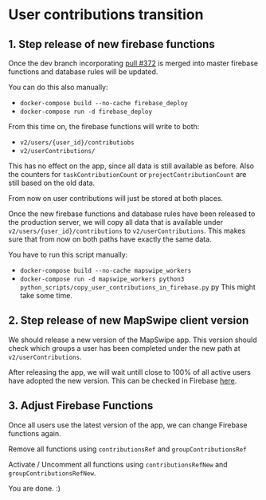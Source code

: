 # User contributions transition

## 1. Step release of new firebase functions
Once the dev branch incorporating [pull #372](https://github.com/mapswipe/python-mapswipe-workers/pull/372) is merged into master firebase functions and database rules will be updated.

You can do this also manually:
* `docker-compose build --no-cache firebase_deploy`
* `docker-compose run -d firebase_deploy`

From this time on, the firebase functions will write to both:
* `v2/users/{user_id}/contributiobs`
* `v2/userContributions/`

This has no effect on the app, since all data is still available as before. Also the counters for `taskContributionCount` or `projectContributionCount` are still based on the old data.

From now on user contributions will just be stored at both places. 

Once the new firebase functions and database rules have been released to the production server, we will copy all data that is available under `v2/users/{user_id}/contributions` to `v2/userContributions`. This makes sure that from now on both paths have exactly the same data.

You have to run this script manually:
* `docker-compose build --no-cache mapswipe_workers`
* `docker-compose run -d mapswipe_workers python3 python_scripts/copy_user_contributions_in_firebase.py`
py
This might take some time.

## 2. Step release of new MapSwipe client version
We should release a new version of the MapSwipe app. This version should check which groups a user has been completed under the new path at `v2/userContributions`.

After releasing the app, we will wait untill close to 100% of all active users have adopted the new version. This can be checked in Firebase [here](https://console.firebase.google.com/project/msf-mapswipe/analytics/app/ios:org.missingmaps.mapswipe/latestrelease/).

## 3. Adjust Firebase Functions
Once all users use the latest version of the app, we can change Firebase functions again.

Remove all functions using `contributionsRef` and `groupContributionsRef`

Activate / Uncomment all functions using `contributionsRefNew` and `groupContributionsRefNew`.

You are done. :)
